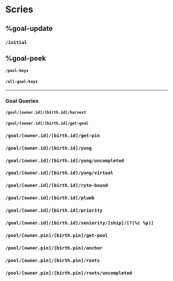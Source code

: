 # Scries

## %goal-update

### `/initial`

## %goal-peek

#### `/pool-keys`

#### `/all-goal-keys`

-----------------------

### Goal Queries

#### `/goal/[owner.id]/[birth.id]/harvest`

#### `/goal/[owner.id]/[birth.id]/get-goal`

### `/goal/[owner.id]/[birth.id]/get-pin`

### `/goal/[owner.id]/[birth.id]/yung`

### `/goal/[owner.id]/[birth.id]/yung/uncompleted`

### `/goal/[owner.id]/[birth.id]/yung/virtual`

### `/goal/[owner.id]/[birth.id]/ryte-bound`

### `/goal/[owner.id]/[birth.id]/plumb`

### `/goal/[owner.id]/[birth.id]/priority`

### `/goal/[owner.id]/[birth.id]/seniority/[ship]/[?(%c %p)]`

### `/pool/[owner.pin]/[birth.pin]/get-pool`

### `/pool/[owner.pin]/[birth.pin]/anchor`

### `/pool/[owner.pin]/[birth.pin]/roots`

### `/pool/[owner.pin]/[birth.pin]/roots/uncompleted`

